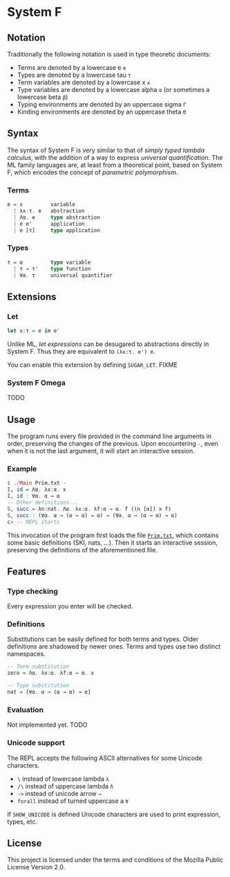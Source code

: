 # System F

## Notation

Traditionally the following notation is used in type theoretic documents:

* Terms are denoted by a lowercase e `e`
* Types are denoted by a lowercase tau `τ`
* Term variables are denoted by a lowercase x `x`
* Type variables are denoted by a lowercase alpha `α` (or sometimes a lowercase beta `β`)
* Typing environments are denoted by an uppercase sigma `Γ`
* Kinding environments are denoted by an uppercase theta `Θ`

## Syntax

The syntax of System F is very similar to that of _simply typed lambda calculus_, with the addition of a way to express _universal quantification_.
The ML family languages are, at least from a theoretical point, based on System F, which encodes the concept of _parametric polymorphism_.

### Terms

```haskell
e = x         variable
  | λx:τ. e   abstraction
  | Λα. e     type abstraction
  | e e'      application
  | e [τ]     type application
```

### Types

```haskell
τ = α         type variable
  | τ → τ'    type function
  | ∀α. τ     universal quantifier
```

## Extensions

### Let



```haskell
let x:τ = e in e'
```

Unlike ML, _let expressions_ can be desugared to abstractions directly in System F.
Thus they are equivalent to `(λx:τ. e') e`.

You can enable this extension by defining `SUGAR_LET`. FIXME

### System F Omega

TODO

## Usage

The program runs every file provided in the command line arguments in order, preserving the changes of the previous.
Upon encountering `-`, even when it is not the last argument, it will start an interactive session.

### Example

```haskell
$ ./Main Prim.txt -
I, id = Λα. λx:α. x
I, id : ∀α. α → α
-- Other definitions...
S, succ = λn:nat. Λα. λx:α. λf:α → α. f ((n [α]) x f)
S, succ : (∀α. α → (α → α) → α) → (∀α. α → (α → α) → α)
c> -- REPL starts
```

This invocation of the program first loads the file [`Prim.txt`](/Prim.txt), which contains some basic definitions (SKI, nats, ...).
Then it starts an interactive session, preserving the definitions of the aforementioned file.

## Features

### Type checking

Every expression you enter will be checked.

### Definitions

Substitutions can be easily defined for both terms and types.
Older definitions are shadowed by newer ones.
Terms and types use two distinct namespaces.

```haskell
-- Term substitution
zero = Λα. λx:α. λf:α → α. x

-- Type substitution
nat = [∀α. α → (α → α) → α]
```

### Evaluation

Not implemented yet. TODO

### Unicode support

The REPL accepts the following ASCII alternatives for some Unicode characters.

* `\` instead of lowercase lambda `λ`
* `/\` instead of uppercase lambda `Λ`
* `->` instead of unicode arrow `→`
* `forall` instead of turned uppercase a `∀`

If `SHOW_UNICODE` is defined Unicode characters are used to print expression, types, etc.

## License

This project is licensed under the terms and conditions of the Mozilla Public License Version 2.0.
